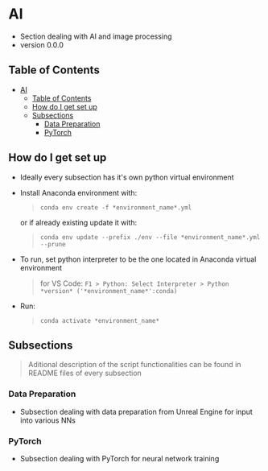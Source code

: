 # AI

- Section dealing with AI and image processing
- version 0.0.0

## Table of Contents

- [AI](#ai)
  - [Table of Contents](#table-of-contents)
  - [How do I get set up](#how-do-i-get-set-up)
  - [Subsections](#subsections)
    - [Data Preparation](#data-preparation)
    - [PyTorch](#pytorch)

## How do I get set up

- Ideally every subsection has it's own python virtual environment
- Install Anaconda environment with:
  > `conda env create -f *environment_name*.yml`

  or if already existing update it with:
  > `conda env update --prefix ./env --file *environment_name*.yml  --prune`

- To run, set python interpreter to be the one located in Anaconda virtual environment
  > for VS Code: `F1 > Python: Select Interpreter > Python *version* ('*environment_name*':conda)`

- Run:
  > `conda activate *environment_name*`

## Subsections

> Aditional description of the script functionalities can be found in README files of every subsection

### Data Preparation

- Subsection dealing with data preparation from Unreal Engine for input into various NNs

### PyTorch

- Subsection dealing with PyTorch for neural network training
